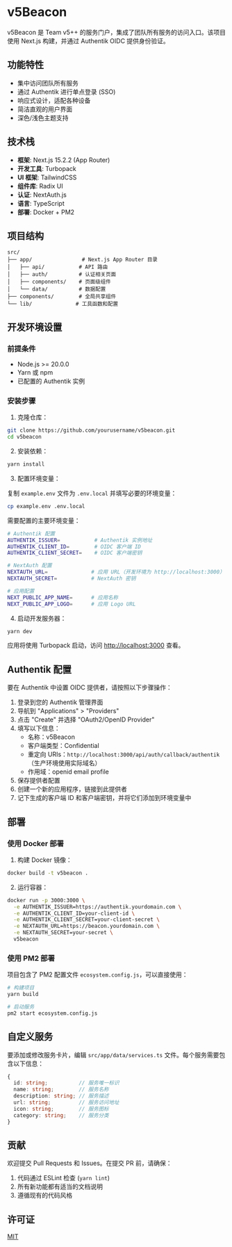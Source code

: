 # v5Beacon

v5Beacon 是 Team v5++ 的服务门户，集成了团队所有服务的访问入口。该项目使用 Next.js 构建，并通过 Authentik OIDC 提供身份验证。

## 功能特性

- 集中访问团队所有服务
- 通过 Authentik 进行单点登录 (SSO)
- 响应式设计，适配各种设备
- 简洁直观的用户界面
- 深色/浅色主题支持

## 技术栈

- **框架**: Next.js 15.2.2 (App Router)
- **开发工具**: Turbopack
- **UI 框架**: TailwindCSS
- **组件库**: Radix UI
- **认证**: NextAuth.js
- **语言**: TypeScript
- **部署**: Docker + PM2

## 项目结构

```
src/
├── app/                # Next.js App Router 目录
│   ├── api/           # API 路由
│   ├── auth/          # 认证相关页面
│   ├── components/    # 页面级组件
│   └── data/          # 数据配置
├── components/        # 全局共享组件
└── lib/              # 工具函数和配置

```

## 开发环境设置

### 前提条件

- Node.js >= 20.0.0
- Yarn 或 npm
- 已配置的 Authentik 实例

### 安装步骤

1. 克隆仓库：

```bash
git clone https://github.com/yourusername/v5beacon.git
cd v5beacon
```

2. 安装依赖：

```bash
yarn install
```

3. 配置环境变量：

复制 `example.env` 文件为 `.env.local` 并填写必要的环境变量：

```bash
cp example.env .env.local
```

需要配置的主要环境变量：

```bash
# Authentik 配置
AUTHENTIK_ISSUER=           # Authentik 实例地址
AUTHENTIK_CLIENT_ID=        # OIDC 客户端 ID
AUTHENTIK_CLIENT_SECRET=    # OIDC 客户端密钥

# NextAuth 配置
NEXTAUTH_URL=              # 应用 URL（开发环境为 http://localhost:3000）
NEXTAUTH_SECRET=           # NextAuth 密钥

# 应用配置
NEXT_PUBLIC_APP_NAME=      # 应用名称
NEXT_PUBLIC_APP_LOGO=      # 应用 Logo URL
```

4. 启动开发服务器：

```bash
yarn dev
```

应用将使用 Turbopack 启动，访问 [http://localhost:3000](http://localhost:3000) 查看。

## Authentik 配置

要在 Authentik 中设置 OIDC 提供者，请按照以下步骤操作：

1. 登录到您的 Authentik 管理界面
2. 导航到 "Applications" > "Providers"
3. 点击 "Create" 并选择 "OAuth2/OpenID Provider"
4. 填写以下信息：
   - 名称：v5Beacon
   - 客户端类型：Confidential
   - 重定向 URIs：`http://localhost:3000/api/auth/callback/authentik`（生产环境使用实际域名）
   - 作用域：openid email profile
5. 保存提供者配置
6. 创建一个新的应用程序，链接到此提供者
7. 记下生成的客户端 ID 和客户端密钥，并将它们添加到环境变量中

## 部署

### 使用 Docker 部署

1. 构建 Docker 镜像：

```bash
docker build -t v5beacon .
```

2. 运行容器：

```bash
docker run -p 3000:3000 \
  -e AUTHENTIK_ISSUER=https://authentik.yourdomain.com \
  -e AUTHENTIK_CLIENT_ID=your-client-id \
  -e AUTHENTIK_CLIENT_SECRET=your-client-secret \
  -e NEXTAUTH_URL=https://beacon.yourdomain.com \
  -e NEXTAUTH_SECRET=your-secret \
  v5beacon
```

### 使用 PM2 部署

项目包含了 PM2 配置文件 `ecosystem.config.js`，可以直接使用：

```bash
# 构建项目
yarn build

# 启动服务
pm2 start ecosystem.config.js
```

## 自定义服务

要添加或修改服务卡片，编辑 `src/app/data/services.ts` 文件。每个服务需要包含以下信息：

```typescript
{
  id: string;          // 服务唯一标识
  name: string;        // 服务名称
  description: string; // 服务描述
  url: string;         // 服务访问地址
  icon: string;        // 服务图标
  category: string;    // 服务分类
}
```

## 贡献

欢迎提交 Pull Requests 和 Issues。在提交 PR 前，请确保：

1. 代码通过 ESLint 检查 (`yarn lint`)
2. 所有新功能都有适当的文档说明
3. 遵循现有的代码风格

## 许可证

[MIT](LICENSE)
